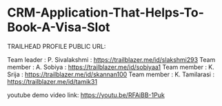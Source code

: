 # CRM-Application-That-Helps-To-Book-A-Visa-Slot
TRAILHEAD PROFILE PUBLIC URL:
 
Team leader : P. Sivalakshmi    : https://trailblazer.me/id/slakshmi293
Team member :  A. Sobiya        : https://trailblazer.me/id/sobiyaa1
Team member :  K. Srija         : https://trailblazer.me/id/skannan100
Team member :  K. Tamilarasi    : https://trailblazer.me/id/tamik31

youtube demo video link:    https://youtu.be/RFAiBB-1Puk
